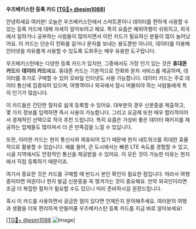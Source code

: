 **우즈베키스탄 등록 카드 [[TG💪+ @esim1088](https://t.me/s/esim1088)]**

안녕하세요 여러분! 오늘은 우즈베키스탄에서 스마트폰이나 데이터를 편하게 사용할 수 있는 등록 카드에 대해 자세히 알아보려고 해요. 특히 요즘은 해외여행이 쉬워지고, 외국에서 일하거나 공부하는 사람들이 많아지면서 이런 카드가 필요하신 분들이 많이 늘어났어요. 이 카드는 단순히 전화를 걸거나 문자를 보내는 용도뿐만 아니라, 데이터를 이용해 인터넷을 자유롭게 사용할 수 있도록 도와주는 매우 유용한 도구랍니다.

우즈베키스탄에는 다양한 등록 카드가 있지만, 그중에서도 가장 인기 있는 것은 **휴대폰 카드**와 **데이터 카드**예요. 휴대폰 카드는 기본적으로 전화와 문자 서비스를 제공하며, 데이터를 추가로 구매할 수 있어 모바일 인터넷도 사용 가능합니다. 데이터 카드는 주로 데이터 통신에 집중되어 있으며, 여행객이나 외국에서 잠시 머물러야 하는 사람들에게 특히 인기가 많습니다.

이 카드들은 간단한 절차로 쉽게 등록할 수 있어요. 대부분의 경우 신분증을 제출하고, 몇 가지 정보를 입력하면 즉시 사용이 가능합니다. 그리고 요금제 또한 매우 합리적이어서 경제적인 선택으로 적극 추천 드립니다. 특히 요즘은 가성비 좋은 데이터 패키지를 제공하는 업체들도 많아져서 더 큰 만족감을 느낄 수 있답니다.

또한, 이러한 카드는 현지 통신사와 제휴되어 있기 때문에 현지 네트워크를 최대한 효율적으로 활용할 수 있습니다. 예를 들어, 큰 도시에서는 빠른 LTE 속도를 경험할 수 있고, 시골 지역에서도 안정적인 통신을 제공받을 수 있어요. 이 모든 것이 가능한 이유는 현지에서 직접 등록하기 때문이죠.

여기서 중요한 것은 카드를 구매할 때 반드시 본인 확인이 필요한 점입니다. 따라서 여행 중이라면 여권이나 현지 발급 신분증을 꼭 챙겨가는 것이 중요해요. 만약 외국인이라면 조금 더 복잡한 절차가 필요할 수도 있으니 미리 준비하시길 권장드립니다.

혹시 이 카드를 사용하면서 궁금한 점이 있다면 언제든지 문의해주세요. 여러분의 여행과 생활을 더욱 편리하게 만들어줄 우즈베키스탄 등록 카드를 지금 바로 알아보세요!

[[TG💪+ @esim1088](https://t.me/s/esim1088) ![Image](https://i.postimg.cc/Y0z9fWf4/image.png)]
